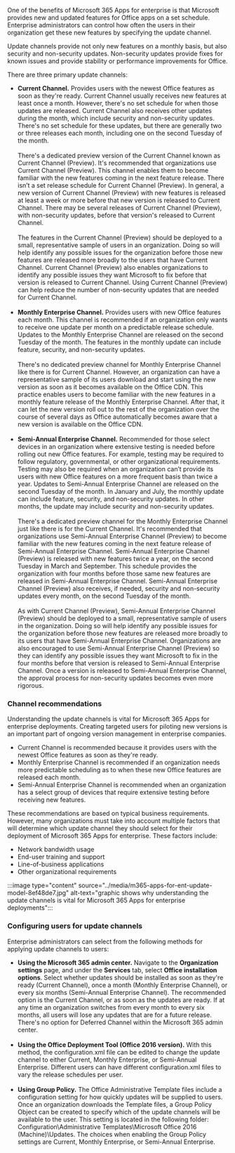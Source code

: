 One of the benefits of Microsoft 365 Apps for enterprise is that Microsoft provides new and updated features for Office apps on a set schedule. Enterprise administrators can control how often the users in their organization get these new features by specifying the update channel.

Update channels provide not only new features on a monthly basis, but also security and non-security updates. Non-security updates provide fixes for known issues and provide stability or performance improvements for Office.

There are three primary update channels:

 -  **Current Channel.** Provides users with the newest Office features as soon as they're ready. Current Channel usually receives new features at least once a month. However, there's no set schedule for when those updates are released. Current Channel also receives other updates during the month, which include security and non-security updates. There's no set schedule for these updates, but there are generally two or three releases each month, including one on the second Tuesday of the month.<br><br>There's a dedicated preview version of the Current Channel known as Current Channel (Preview). It's recommended that organizations use Current Channel (Preview). This channel enables them to become familiar with the new features coming in the next feature release. There isn’t a set release schedule for Current Channel (Preview). In general, a new version of Current Channel (Preview) with new features is released at least a week or more before that new version is released to Current Channel. There may be several releases of Current Channel (Preview), with non-security updates, before that version's released to Current Channel.<br><br>The features in the Current Channel (Preview) should be deployed to a small, representative sample of users in an organization. Doing so will help identify any possible issues for the organization before those new features are released more broadly to the users that have Current Channel. Current Channel (Preview) also enables organizations to identify any possible issues they want Microsoft to fix before that version is released to Current Channel. Using Current Channel (Preview) can help reduce the number of non-security updates that are needed for Current Channel.<br><br>
 -  **Monthly Enterprise Channel.** Provides users with new Office features each month. This channel is recommended if an organization only wants to receive one update per month on a predictable release schedule. Updates to the Monthly Enterprise Channel are released on the second Tuesday of the month. The features in the monthly update can include feature, security, and non-security updates.<br><br>There's no dedicated preview channel for Monthly Enterprise Channel like there is for Current Channel. However, an organization can have a representative sample of its users download and start using the new version as soon as it becomes available on the Office CDN. This practice enables users to become familiar with the new features in a monthly feature release of the Monthly Enterprise Channel. After that, it can let the new version roll out to the rest of the organization over the course of several days as Office automatically becomes aware that a new version is available on the Office CDN.<br><br>
 -  **Semi-Annual Enterprise Channel.** Recommended for those select devices in an organization where extensive testing is needed before rolling out new Office features. For example, testing may be required to follow regulatory, governmental, or other organizational requirements. Testing may also be required when an organization can’t provide its users with new Office features on a more frequent basis than twice a year. Updates to Semi-Annual Enterprise Channel are released on the second Tuesday of the month. In January and July, the monthly update can include feature, security, and non-security updates. In other months, the update may include security and non-security updates.<br><br>There's a dedicated preview channel for the Monthly Enterprise Channel just like there is for the Current Channel. It's recommended that organizations use Semi-Annual Enterprise Channel (Preview) to become familiar with the new features coming in the next feature release of Semi-Annual Enterprise Channel. Semi-Annual Enterprise Channel (Preview) is released with new features twice a year, on the second Tuesday in March and September. This schedule provides the organization with four months before those same new features are released in Semi-Annual Enterprise Channel. Semi-Annual Enterprise Channel (Preview) also receives, if needed, security and non-security updates every month, on the second Tuesday of the month.<br><br>As with Current Channel (Preview), Semi-Annual Enterprise Channel (Preview) should be deployed to a small, representative sample of users in the organization. Doing so will help identify any possible issues for the organization before those new features are released more broadly to its users that have Semi-Annual Enterprise Channel. Organizations are also encouraged to use Semi-Annual Enterprise Channel (Preview) so they can identify any possible issues they want Microsoft to fix in the four months before that version is released to Semi-Annual Enterprise Channel. Once a version is released to Semi-Annual Enterprise Channel, the approval process for non-security updates becomes even more rigorous.

### Channel recommendations

Understanding the update channels is vital for Microsoft 365 Apps for enterprise deployments. Creating targeted users for piloting new versions is an important part of ongoing version management in enterprise companies.

 -  Current Channel is recommended because it provides users with the newest Office features as soon as they're ready.
 -  Monthly Enterprise Channel is recommended if an organization needs more predictable scheduling as to when these new Office features are released each month.
 -  Semi-Annual Enterprise Channel is recommended when an organization has a select group of devices that require extensive testing before receiving new features.

These recommendations are based on typical business requirements. However, many organizations must take into account multiple factors that will determine which update channel they should select for their deployment of Microsoft 365 Apps for enterprise. These factors include:

 -  Network bandwidth usage
 -  End-user training and support
 -  Line-of-business applications
 -  Other organizational requirements

:::image type="content" source="../media/m365-apps-for-ent-update-model-8ef48de7.jpg" alt-text="graphic shows why understanding the update channels is vital for Microsoft 365 Apps for enterprise deployments":::


### Configuring users for update channels

‎Enterprise administrators can select from the following methods for applying update channels to users:

 -  **Using the Microsoft 365 admin center.** Navigate to the **Organization settings** page, and under the **Services** tab, select **Office installation options**. Select whether updates should be installed as soon as they're ready (Current Channel), once a month (Monthly Enterprise Channel), or every six months (Semi-Annual Enterprise Channel). The recommended option is the Current Channel, or as soon as the updates are ready. If at any time an organization switches from every month to every six months, all users will lose any updates that are for a future release. There's no option for Deferred Channel within the Microsoft 365 admin center.<br><br>
 -  **Using the Office Deployment Tool (Office 2016 version).** With this method, the configuration.xml file can be edited to change the update channel to either Current, Monthly Enterprise, or Semi-Annual Enterprise. Different users can have different configuration.xml files to vary the release schedules per user.<br><br>
 -  **Using Group Policy.** The Office Administrative Template files include a configuration setting for how quickly updates will be supplied to users. Once an organization downloads the Template files, a Group Policy Object can be created to specify which of the update channels will be available to the user. This setting is located in the following folder: Configuration\\Administrative Templates\\Microsoft Office 2016 (Machine)\\Updates. The choices when enabling the Group Policy settings are Current, Monthly Enterprise, or Semi-Annual Enterprise.
